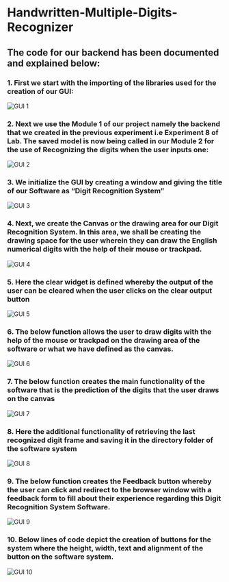 # Handwritten-Multiple-Digits-Recognizer

## The code for our backend has been documented and explained below:

### 1. First we start with the importing of the libraries used for the creation of our GUI:

![GUI 1](https://github.com/aryashah2k/Handwritten-Multiple-Digits-Recognizer/blob/main/Documentation/assets/GUI%201.png)

### 2. Next we use the Module 1 of our project namely the backend that we created in the previous experiment i.e Experiment 8 of Lab. The saved model is now being called in our Module 2 for the use of Recognizing the digits when the user inputs one:

![GUI 2](https://github.com/aryashah2k/Handwritten-Multiple-Digits-Recognizer/blob/main/Documentation/assets/GUI%202.png)

### 3. We initialize the GUI by creating a window and giving the title of our Software as “Digit Recognition System”

![GUI 3](https://github.com/aryashah2k/Handwritten-Multiple-Digits-Recognizer/blob/main/Documentation/assets/GUI%203.png)

### 4. Next, we create the Canvas or the drawing area for our Digit Recognition System. In this area, we shall be creating the drawing space for the user wherein they can draw the English numerical digits with the help of their mouse or trackpad.

![GUI 4](https://github.com/aryashah2k/Handwritten-Multiple-Digits-Recognizer/blob/main/Documentation/assets/GUI%204.png)

### 5. Here the clear widget is defined whereby the output of the user can be cleared when the user clicks on the clear output button

![GUI 5](https://github.com/aryashah2k/Handwritten-Multiple-Digits-Recognizer/blob/main/Documentation/assets/GUI%205.png)

### 6. The below function allows the user to draw digits with the help of the mouse or trackpad on the drawing area of the software or what we have defined as the canvas.

![GUI 6]()

### 7. The below function creates the main functionality of the software that is the prediction of the digits that the user draws on the canvas

![GUI 7]()

### 8. Here the additional functionality of retrieving the last recognized digit frame and saving it in the directory folder of the software system

![GUI 8]()

### 9. The below function creates the Feedback button whereby the user can click and redirect to the browser window with a feedback form to fill about their experience regarding this Digit Recognition System Software.

![GUI 9]()

### 10. Below lines of code depict the creation of buttons for the system where the height, width, text and alignment of the button on the software system.

![GUI 10](https://github.com/aryashah2k/Handwritten-Multiple-Digits-Recognizer/blob/main/Documentation/assets/GUI%2010.png)